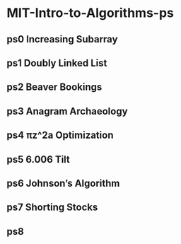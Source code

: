 # MIT-Intro-to-Algorithms-ps

## ps0 Increasing Subarray
## ps1 Doubly Linked List
## ps2 Beaver Bookings
## ps3 Anagram Archaeology
## ps4 πz^2a Optimization
## ps5 6.006 Tilt
## ps6 Johnson’s Algorithm
## ps7 Shorting Stocks
## ps8 
